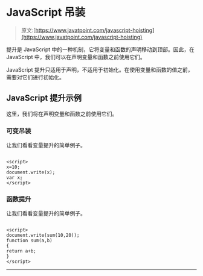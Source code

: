 # JavaScript 吊装

> 原文:[https://www.javatpoint.com/javascript-hoisting](https://www.javatpoint.com/javascript-hoisting)

提升是 JavaScript 中的一种机制，它将变量和函数的声明移动到顶部。因此，在 JavaScript 中，我们可以在声明变量和函数之前使用它们。

JavaScript 提升只适用于声明，不适用于初始化。在使用变量和函数的值之前，需要对它们进行初始化。

## JavaScript 提升示例

这里，我们将在声明变量和函数之前使用它们。

### 可变吊装

让我们看看变量提升的简单例子。

```

<script>
x=10;
document.write(x);
var x;
</script>

```

### 函数提升

让我们看看变量提升的简单例子。

```

<script>
document.write(sum(10,20));
function sum(a,b)
{
return a+b;
}
</script>

```

* * *